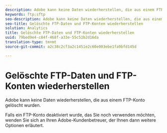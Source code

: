 ```yaml
---
description: Adobe kann keine Daten wiederherstellen, die aus einem FTP-Konto gelöscht wurden.
keywords: ftp;sftp
seo-description: Adobe kann keine Daten wiederherstellen, die aus einem FTP-Konto gelöscht wurden.
seo-title: Gelöschte FTP-Daten und FTP-Konten wiederherstellen
solution: Analytics
title: Gelöschte FTP-Daten und FTP-Konten wiederherstellen
uuid: 79bed9e4-c84f-468f-a33e-55c51b2d16da
translation-type: tm+mt
source-git-commit: a2c38c2cf3a2c1451e2c60e003ebe1fa9bfd145d

---
```



# Gelöschte FTP-Daten und FTP-Konten wiederherstellen

Adobe kann keine Daten wiederherstellen, die aus einem FTP-Konto gelöscht wurden.

Falls ein FTP-Konto deaktiviert wurde, das Sie noch verwenden möchten, wenden Sie sich an Ihren Adobe-Kundenbetreuer, der Ihnen dann weitere Optionen erläutert.
